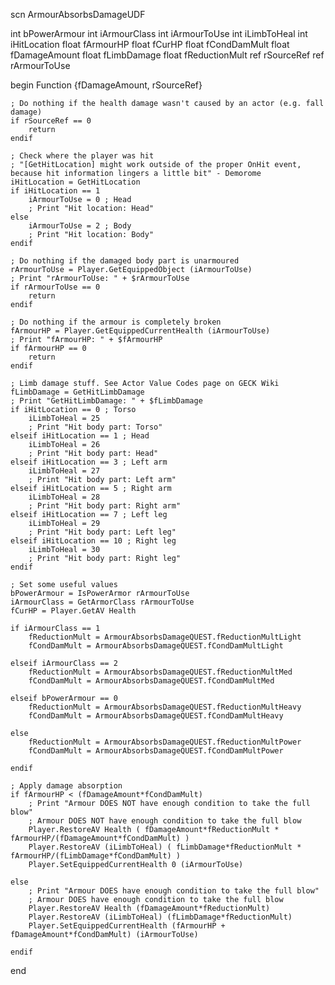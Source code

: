 scn ArmourAbsorbsDamageUDF

int bPowerArmour
int iArmourClass
int iArmourToUse
int iLimbToHeal
int iHitLocation
float fArmourHP
float fCurHP
float fCondDamMult
float fDamageAmount
float fLimbDamage
float fReductionMult
ref rSourceRef
ref rArmourToUse

begin Function {fDamageAmount, rSourceRef}

	; Do nothing if the health damage wasn't caused by an actor (e.g. fall damage)
	if rSourceRef == 0
		return 
	endif

	; Check where the player was hit
	; "[GetHitLocation] might work outside of the proper OnHit event, because hit information lingers a little bit" - Demorome
	iHitLocation = GetHitLocation
	if iHitLocation == 1
		iArmourToUse = 0 ; Head
		; Print "Hit location: Head"
	else
		iArmourToUse = 2 ; Body
		; Print "Hit location: Body"
	endif
		
	; Do nothing if the damaged body part is unarmoured
	rArmourToUse = Player.GetEquippedObject (iArmourToUse)
	; Print "rArmourToUse: " + $rArmourToUse
	if rArmourToUse == 0
		return
	endif
	
	; Do nothing if the armour is completely broken
	fArmourHP = Player.GetEquippedCurrentHealth (iArmourToUse)
	; Print "fArmourHP: " + $fArmourHP
	if fArmourHP == 0
		return
	endif

	; Limb damage stuff. See Actor Value Codes page on GECK Wiki
	fLimbDamage = GetHitLimbDamage
	; Print "GetHitLimbDamage: " + $fLimbDamage
	if iHitLocation == 0 ; Torso
		iLimbToHeal = 25
		; Print "Hit body part: Torso"
	elseif iHitLocation == 1 ; Head
		iLimbToHeal = 26
		; Print "Hit body part: Head"
	elseif iHitLocation == 3 ; Left arm
		iLimbToHeal = 27
		; Print "Hit body part: Left arm"
	elseif iHitLocation == 5 ; Right arm
		iLimbToHeal = 28
		; Print "Hit body part: Right arm"
	elseif iHitLocation == 7 ; Left leg
		iLimbToHeal = 29
		; Print "Hit body part: Left leg"
	elseif iHitLocation == 10 ; Right leg
		iLimbToHeal = 30
		; Print "Hit body part: Right leg"
	endif

	; Set some useful values
	bPowerArmour = IsPowerArmor rArmourToUse
	iArmourClass = GetArmorClass rArmourToUse
	fCurHP = Player.GetAV Health
	
	if iArmourClass == 1
		fReductionMult = ArmourAbsorbsDamageQUEST.fReductionMultLight
		fCondDamMult = ArmourAbsorbsDamageQUEST.fCondDamMultLight
		
	elseif iArmourClass == 2
		fReductionMult = ArmourAbsorbsDamageQUEST.fReductionMultMed
		fCondDamMult = ArmourAbsorbsDamageQUEST.fCondDamMultMed
		
	elseif bPowerArmour == 0
		fReductionMult = ArmourAbsorbsDamageQUEST.fReductionMultHeavy
		fCondDamMult = ArmourAbsorbsDamageQUEST.fCondDamMultHeavy
		
	else
		fReductionMult = ArmourAbsorbsDamageQUEST.fReductionMultPower
		fCondDamMult = ArmourAbsorbsDamageQUEST.fCondDamMultPower
		
	endif

	; Apply damage absorption
	if fArmourHP < (fDamageAmount*fCondDamMult)
		; Print "Armour DOES NOT have enough condition to take the full blow"
		; Armour DOES NOT have enough condition to take the full blow
		Player.RestoreAV Health ( fDamageAmount*fReductionMult * fArmourHP/(fDamageAmount*fCondDamMult) )
		Player.RestoreAV (iLimbToHeal) ( fLimbDamage*fReductionMult * fArmourHP/(fLimbDamage*fCondDamMult) )
		Player.SetEquippedCurrentHealth 0 (iArmourToUse)

	else
		; Print "Armour DOES have enough condition to take the full blow"
		; Armour DOES have enough condition to take the full blow
		Player.RestoreAV Health (fDamageAmount*fReductionMult)
		Player.RestoreAV (iLimbToHeal) (fLimbDamage*fReductionMult)
		Player.SetEquippedCurrentHealth (fArmourHP + fDamageAmount*fCondDamMult) (iArmourToUse)

	endif

end